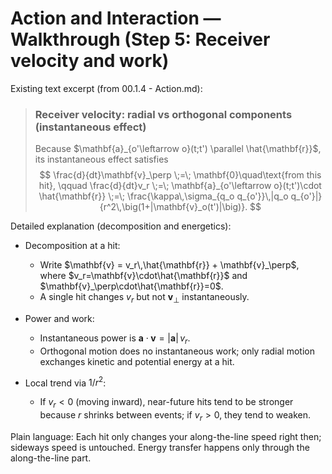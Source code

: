 # Action and Interaction — Walkthrough (Step 5: Receiver velocity and work)

Existing text excerpt (from 00.1.4 - Action.md):
> ### Receiver velocity: radial vs orthogonal components (instantaneous effect)
> Because $\mathbf{a}_{o'\leftarrow o}(t;t') \parallel \hat{\mathbf{r}}$, its instantaneous effect satisfies
> $$
> \frac{d}{dt}\mathbf{v}_\perp \;=\; \mathbf{0}\quad\text{from this hit}, 
> \qquad
> \frac{d}{dt}v_r \;=\; \mathbf{a}_{o'\leftarrow o}(t;t')\cdot \hat{\mathbf{r}}
> \;=\;
> \frac{\kappa\,\sigma_{q_o q_{o'}}\,|q_o q_{o'}|}{r^2\,\big(1+|\mathbf{v}_o(t')|\big)}.
> $$

Detailed explanation (decomposition and energetics):

- Decomposition at a hit:
  - Write $\mathbf{v} = v_r\,\hat{\mathbf{r}} + \mathbf{v}_\perp$, where $v_r=\mathbf{v}\cdot\hat{\mathbf{r}}$ and $\mathbf{v}_\perp\cdot\hat{\mathbf{r}}=0$.
  - A single hit changes $v_r$ but not $\mathbf{v}_\perp$ instantaneously.

- Power and work:
  - Instantaneous power is $\mathbf{a}\cdot\mathbf{v} = |\mathbf{a}|\,v_r$.
  - Orthogonal motion does no instantaneous work; only radial motion exchanges kinetic and potential energy at a hit.

- Local trend via $1/r^2$:
  - If $v_r<0$ (moving inward), near-future hits tend to be stronger because $r$ shrinks between events; if $v_r>0$, they tend to weaken.

Plain language: Each hit only changes your along-the-line speed right then; sideways speed is untouched. Energy transfer happens only through the along-the-line part.

